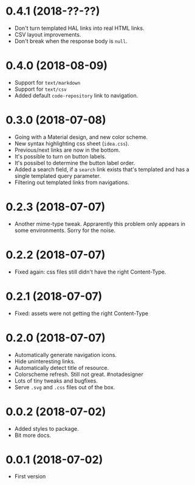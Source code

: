 0.4.1 (2018-??-??)
==================

* Don't turn templated HAL links into real HTML links.
* CSV layout improvements.
* Don't break when the response body is `null`.


0.4.0 (2018-08-09)
==================

* Support for `text/markdown`
* Support for `text/csv`
* Added default `code-repository` link to navigation.


0.3.0 (2018-07-08)
==================

* Going with a Material design, and new color scheme.
* New syntax highlighting css sheet (`idea.css`).
* Previous/next links are now in the bottom.
* It's possible to turn on button labels.
* It's possibel to determine the button label order.
* Added a search field, if a `search` link exists that's templated and has a
  single templated query parameter.
* Filtering out templated links from navigations.


0.2.3 (2018-07-07)
==================

* Another mime-type tweak. Apprarently this problem only appears in
  some environments. Sorry for the noise.


0.2.2 (2018-07-07)
==================

* Fixed again: css files still didn't have the right Content-Type.


0.2.1 (2018-07-07)
==================

* Fixed: assets were not getting the right Content-Type


0.2.0 (2018-07-07)
==================

* Automatically generate navigation icons.
* Hide uninteresting links.
* Automatically detect title of resource.
* Colorscheme refresh. Still not great. #notadesigner
* Lots of tiny tweaks and bugfixes.
* Serve `.svg` and `.css` files out of the box.

0.0.2 (2018-07-02)
=================

* Added styles to package.
* Bit more docs.


0.0.1 (2018-07-02)
==================

* First version
